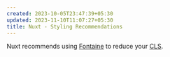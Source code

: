 ```yaml
---
created: 2023-10-05T23:47:39+05:30
updated: 2023-11-10T11:07:27+05:30
title: Nuxt - Styling Recommendations
---
```



Nuxt recommends using [Fontaine](https://github.com/nuxt-modules/fontaine) to reduce your [CLS](https://web.dev/cls/). 